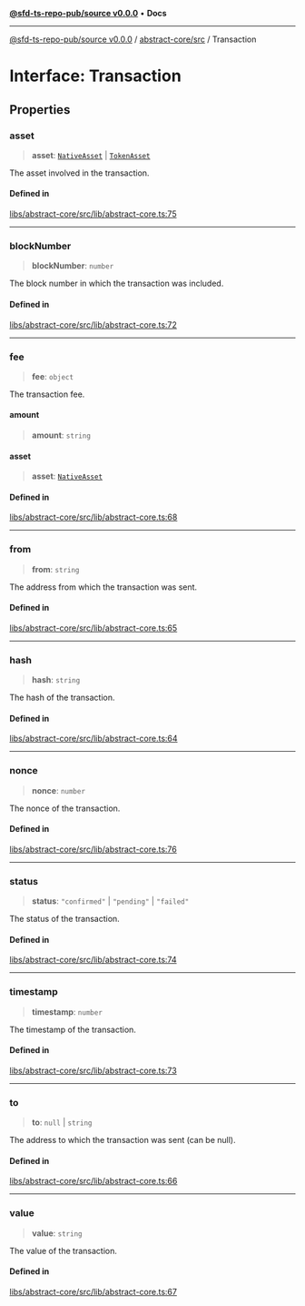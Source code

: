 [**@sfd-ts-repo-pub/source v0.0.0**](../../../README.md) • **Docs**

***

[@sfd-ts-repo-pub/source v0.0.0](../../../modules.md) / [abstract-core/src](../README.md) / Transaction

# Interface: Transaction

## Properties

### asset

> **asset**: [`NativeAsset`](../../../crypto-assets/src/type-aliases/NativeAsset.md) \| [`TokenAsset`](../../../crypto-assets/src/type-aliases/TokenAsset.md)

The asset involved in the transaction.

#### Defined in

[libs/abstract-core/src/lib/abstract-core.ts:75](https://github.com/Steadfast-Digital/sfd-ts-repo-pub/blob/7c03207a60081ee1420569768bbbd8451528de43/libs/abstract-core/src/lib/abstract-core.ts#L75)

***

### blockNumber

> **blockNumber**: `number`

The block number in which the transaction was included.

#### Defined in

[libs/abstract-core/src/lib/abstract-core.ts:72](https://github.com/Steadfast-Digital/sfd-ts-repo-pub/blob/7c03207a60081ee1420569768bbbd8451528de43/libs/abstract-core/src/lib/abstract-core.ts#L72)

***

### fee

> **fee**: `object`

The transaction fee.

#### amount

> **amount**: `string`

#### asset

> **asset**: [`NativeAsset`](../../../crypto-assets/src/type-aliases/NativeAsset.md)

#### Defined in

[libs/abstract-core/src/lib/abstract-core.ts:68](https://github.com/Steadfast-Digital/sfd-ts-repo-pub/blob/7c03207a60081ee1420569768bbbd8451528de43/libs/abstract-core/src/lib/abstract-core.ts#L68)

***

### from

> **from**: `string`

The address from which the transaction was sent.

#### Defined in

[libs/abstract-core/src/lib/abstract-core.ts:65](https://github.com/Steadfast-Digital/sfd-ts-repo-pub/blob/7c03207a60081ee1420569768bbbd8451528de43/libs/abstract-core/src/lib/abstract-core.ts#L65)

***

### hash

> **hash**: `string`

The hash of the transaction.

#### Defined in

[libs/abstract-core/src/lib/abstract-core.ts:64](https://github.com/Steadfast-Digital/sfd-ts-repo-pub/blob/7c03207a60081ee1420569768bbbd8451528de43/libs/abstract-core/src/lib/abstract-core.ts#L64)

***

### nonce

> **nonce**: `number`

The nonce of the transaction.

#### Defined in

[libs/abstract-core/src/lib/abstract-core.ts:76](https://github.com/Steadfast-Digital/sfd-ts-repo-pub/blob/7c03207a60081ee1420569768bbbd8451528de43/libs/abstract-core/src/lib/abstract-core.ts#L76)

***

### status

> **status**: `"confirmed"` \| `"pending"` \| `"failed"`

The status of the transaction.

#### Defined in

[libs/abstract-core/src/lib/abstract-core.ts:74](https://github.com/Steadfast-Digital/sfd-ts-repo-pub/blob/7c03207a60081ee1420569768bbbd8451528de43/libs/abstract-core/src/lib/abstract-core.ts#L74)

***

### timestamp

> **timestamp**: `number`

The timestamp of the transaction.

#### Defined in

[libs/abstract-core/src/lib/abstract-core.ts:73](https://github.com/Steadfast-Digital/sfd-ts-repo-pub/blob/7c03207a60081ee1420569768bbbd8451528de43/libs/abstract-core/src/lib/abstract-core.ts#L73)

***

### to

> **to**: `null` \| `string`

The address to which the transaction was sent (can be null).

#### Defined in

[libs/abstract-core/src/lib/abstract-core.ts:66](https://github.com/Steadfast-Digital/sfd-ts-repo-pub/blob/7c03207a60081ee1420569768bbbd8451528de43/libs/abstract-core/src/lib/abstract-core.ts#L66)

***

### value

> **value**: `string`

The value of the transaction.

#### Defined in

[libs/abstract-core/src/lib/abstract-core.ts:67](https://github.com/Steadfast-Digital/sfd-ts-repo-pub/blob/7c03207a60081ee1420569768bbbd8451528de43/libs/abstract-core/src/lib/abstract-core.ts#L67)
